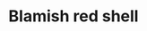 ---
layout: item
title: Blamish red shell
item-id: 3347
datatable: true
id: 3347
name: "Blamish red shell"
members: true
lowalch: 60
highalch: 90
examine: "A large red and black blamish snail shell, looks protective."
monsters:
  - id: 2645
    name: "Blood Blamish Snail"
    members: true
    combat_level: 20
    wiki_url: "https://oldschool.runescape.wiki/w/Blood_Blamish_Snail#Round"
    drops:
      - quantity: "1"
        rarity: 1
    image: "https://oldschool.runescape.wiki/images/thumb/a/aa/Blood_Blamish_Snail_%28round%29.png/1200px-Blood_Blamish_Snail_%28round%29.png?a99a9"
---